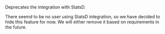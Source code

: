 Deprecates the integration with StatsD.

There seemd to be no user using StatsD integration, so we have decided to hide this feature
for now. We will either remove it based on requirements in the future.
